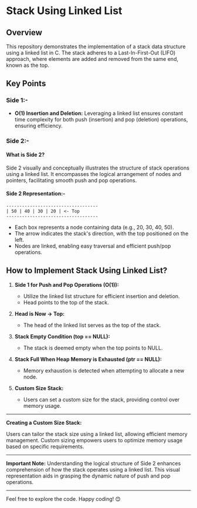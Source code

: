 # Stack Using Linked List

## Overview

This repository demonstrates the implementation of a stack data structure using a linked list in C. The stack adheres to a Last-In-First-Out (LIFO) approach, where elements are added and removed from the same end, known as the top.

## Key Points

### Side 1:-

- **O(1) Insertion and Deletion:** Leveraging a linked list ensures constant time complexity for both push (insertion) and pop (deletion) operations, ensuring efficiency.

### Side 2:-

#### What is Side 2?

Side 2 visually and conceptually illustrates the structure of stack operations using a linked list. It encompasses the logical arrangement of nodes and pointers, facilitating smooth push and pop operations.

#### Side 2 Representation:-

```plaintext
-----------------------------------
| 50 | 40 | 30 | 20 | <- Top
-----------------------------------
```

- Each box represents a node containing data (e.g., 20, 30, 40, 50).
- The arrow indicates the stack's direction, with the top positioned on the left.
- Nodes are linked, enabling easy traversal and efficient push/pop operations.

## How to Implement Stack Using Linked List?

1. **Side 1 for Push and Pop Operations (O(1)):**
   - Utilize the linked list structure for efficient insertion and deletion.
   - Head points to the top of the stack.

2. **Head is Now → Top:**
   - The head of the linked list serves as the top of the stack.

3. **Stack Empty Condition (top == NULL):**
   - The stack is deemed empty when the top points to NULL.

4. **Stack Full When Heap Memory is Exhausted (ptr == NULL):**
   - Memory exhaustion is detected when attempting to allocate a new node.

5. **Custom Size Stack:**
   - Users can set a custom size for the stack, providing control over memory usage.

---

**Creating a Custom Size Stack:**

Users can tailor the stack size using a linked list, allowing efficient memory management. Custom sizing empowers users to optimize memory usage based on specific requirements.

---

**Important Note:**
Understanding the logical structure of Side 2 enhances comprehension of how the stack operates using a linked list. This visual representation aids in grasping the dynamic nature of push and pop operations.

---

Feel free to explore the code. Happy coding! 😊
